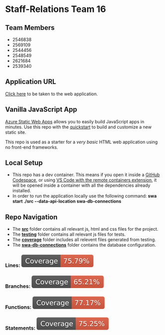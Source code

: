 # Staff-Relations Team 16

## Team Members
- 2546838
- 2569109 
- 2544456
- 2548549
- 2621684
- 2539340

## Application URL
[Click here](https://jolly-ocean-04e2df210.5.azurestaticapps.net/) to be taken to the web application.

## Vanilla JavaScript App
[Azure Static Web Apps](https://docs.microsoft.com/azure/static-web-apps/overview) allows you to easily build JavaScript apps in minutes. Use this repo with the [quickstart](https://docs.microsoft.com/azure/static-web-apps/getting-started?tabs=vanilla-javascript) to build and customize a new static site.

This repo is used as a starter for a _very basic_ HTML web application using no front-end frameworks.

## Local Setup
- This repo has a dev container. This means if you open it inside a [GitHub Codespace](https://github.com/features/codespaces), or using [VS Code with the remote containers extension](https://code.visualstudio.com/docs/remote/containers), it will be opened inside a container with all the dependencies already installed.
- In order to run the application locally use the following command: **swa start ./src --data-api-location swa-db-connections**

## Repo Navigation
- The [**src**](src) folder contains all relevant js, html and css files for the project.
- The [**testing**](testing) folder contains all relevant js files for tests.
- The [**coverage**](coverage) folder includes all relevent files generated from testing.
- The [**swa-db-connections**](swa-db-connections) folder contains the database configuration. 

### **Lines:** ![Lines](./coverage/badge-lines.svg) 
### **Branches:** ![Branches](./coverage/badge-branches.svg) 
### **Functions:** ![Functions](./coverage/badge-functions.svg) 
### **Statements:** ![Statements](./coverage/badge-statements.svg)  
